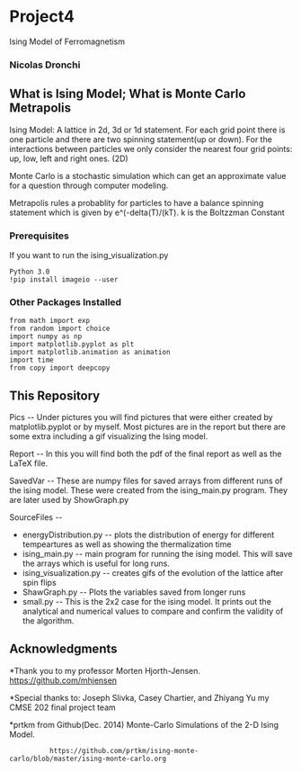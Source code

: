 # Project4
Ising Model of Ferromagnetism

### Nicolas Dronchi

## What is Ising Model; What is Monte Carlo Metrapolis

Ising Model: A lattice in 2d, 3d or 1d statement. For each grid point there is one particle and there are two spinning statement(up or down).
For the interactions between particles we only consider the nearest four grid points: up, low, left and right ones. (2D)

Monte Carlo is a stochastic simulation which can get an approximate value for a question through computer modeling.

Metrapolis rules a probablity for particles to have a balance spinning statement which is given by e^(-delta(T)/(kT).
k is the Boltzzman Constant

### Prerequisites

If you want to run the ising_visualization.py
```
Python 3.0
!pip install imageio --user
```

### Other Packages Installed

```
from math import exp
from random import choice
import numpy as np
import matplotlib.pyplot as plt
import matplotlib.animation as animation
import time
from copy import deepcopy
```

## This Repository
Pics -- Under pictures you will find pictures that were either created by matplotlib.pyplot or by myself. Most pictures are in the report but there are some extra including a gif visualizing the Ising model.

Report -- In this you will find both the pdf of the final report as well as the LaTeX file.

SavedVar -- These are numpy files for saved arrays from different runs of the ising model. These were created from the ising_main.py program. They are later used by ShowGraph.py

SourceFiles --
  * energyDistribution.py -- plots the distribution of energy for different tempeartures as well as showing the thermalization time
  * ising_main.py -- main program for running the ising model. This will save the arrays which is useful for long runs.
  * ising_visualization.py -- creates gifs of the evolution of the lattice after spin flips
  * ShawGraph.py -- Plots the variables saved from longer runs
  * small.py -- This is the 2x2 case for the ising model. It prints out the analytical and numerical values to compare and confirm the validity of the algorithm.


## Acknowledgments
*Thank you to my professor Morten Hjorth-Jensen. https://github.com/mhjensen

*Special thanks to: Joseph Slivka, Casey Chartier, and Zhiyang Yu my CMSE 202 final project team

*prtkm from Github(Dec. 2014) Monte-Carlo Simulations of the 2-D Ising Model.

              https://github.com/prtkm/ising-monte-carlo/blob/master/ising-monte-carlo.org
